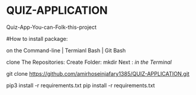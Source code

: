 # QUIZ-APPLICATION
Quiz-App-You-can-Folk-this-project



#How to install package:

on the Command-line | Termianl Bash | Git Bash

clone The Repositories:
Create Folder:
mkdir <Your-Name-Folder>
Next : *in the  Terminal*


git clone https://github.com/amirhoseinjafary1385/QUIZ-APPLICATION.git

pip3 install -r requirements.txt
pip install -r requirements.txt

